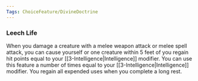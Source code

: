 ```yaml
---
Tags: ChoiceFeature/DivineDoctrine
---
```

### Leech Life
When you damage a creature with a melee weapon attack or melee spell attack, you can cause yourself or one creature within 5 feet of you regain hit points equal to your [[3-Intelligence|Intelligence]] modifier. You can use this feature a number of times equal to your [[3-Intelligence|Intelligence]] modifier. You regain all expended uses when you complete a long rest.